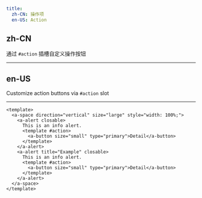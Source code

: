 ```yaml
title:
  zh-CN: 操作项
  en-US: Action
```

## zh-CN

通过 `#action` 插槽自定义操作按钮

---

## en-US

Customize action buttons via `#action` slot

---

```vue
<template>
  <a-space direction="vertical" size="large" style="width: 100%;">
    <a-alert closable>
      This is an info alert.
      <template #action>
        <a-button size="small" type="primary">Detail</a-button>
      </template>
    </a-alert>
    <a-alert title="Example" closable>
      This is an info alert.
      <template #action>
        <a-button size="small" type="primary">Detail</a-button>
      </template>
    </a-alert>
  </a-space>
</template>
```

